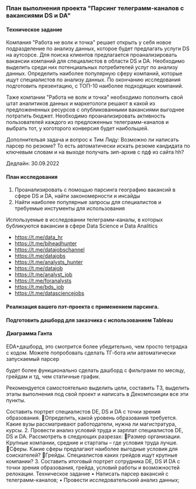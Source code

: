 ### План выполнения проекта "Парсинг телеграмм-каналов с вакансиями DS и DA"

#### Техническое задание
Компания "Работа не волк и точка" решает открыть у себя новое подразделение по анализу данных, которое будет предлагать услуги DS на аутсорсе. 
Для поиска клиентов предлагается проанализировать вакансии компаний для специалистов в области DS и DA. Необходимо выделить среди них потенциальных потребителей услуг по анализу данных. Определить наиболее популярную сферу компаний, которые ищут специалистов по анализу данных. По окончанию исследования подготовить презентацию, с ТОП-10 наиболее подходящих компаний.

Таже компании "Работа не волк и точка" необходимо пополнить свой штат аналитиков данных и маркетологи решают в какой из предложененных ресурсов с опубликованными вакансиями выгоднее потратить бюджет. Необходимо проанализировать активность пользователей каждого из предложенных телеграмм-каналов и выбрать тот, у коготорого конверсия будет наибольшей. 

Дополнительая задача и вопрос к Тим Лиду: Возможно ли написать парсер по резюме? То есть автоматически искать резюме кандидата по ключевым словам и на выходе получать зип-архив с пдф из сайта hh?

Дедлайн: 30.09.2022

#### План исследования

1. Проанализировать с помощью парсинга географию вакансий в сфере DS и DA, найти закономерности и инсайды
2. Найти наиболее популярные запросы для специалистов и требуемые инстументы для использования


Используемые в исследовании телеграмм-каналы, в которых бубликуются вакансии в сфере Data Science и Data Analitics

- https://t.me/data_hr
- https://t.me/biheadhunter
- https://t.me/datajobschannel
- https://t.me/datajobs
- https://t.me/analysts_hunter
- https://t.me/datajob
- https://t.me/analyst_job
- https://t.me/foranalysts
- https://t.me/bds_job
- https://t.me/datasciencejobs

#### Реализация вашего пэт-проекта с применением парсинга.

#### Подготовить дашборд для заказчика с использованием Tableau

#### Диаграмма Ганта 


EDA+дашборд, это смотрится более убедительно, чем просто тетрадка с кодом.  Можете попробовать сделать ТГ-бота или автоматически запускаемый парсер

 будет более функционально сделать дашборд с фильтрами по месяцу, грейдам и тд, чем статичные график.
 
 Рекомендуется самостоятельно выделить цели, составить ТЗ, выделить этапы выполнения под свой проект и написать в Декомпозиции все эти пункты.
 




Составить портрет специалистов DE, DS и DA с точки зрения образования.
Определить, какой уровень образования требуется. Какие вузы 
рассматривают работодатели, нужна ли магистратура, курсы.
2. Провести анализ условий труда и зарплат специалистов DE, DS и DA. 
Рассмотреть в следующих разрезах:
Размер организации. Крупные компании, средние и стартапы – где 
условия труда лучше.
Сферы. Какие сферы предлагают наиболее выгодные условия для 
соискателей?
Грейды. Специалистов каких грейдов ищут крупные компании?
3. Составить итоговый портрет сотрудника DE, DS И DA с точки зрения 
образования, грейда, условий работы и возможностей релокации.
Техническое задание
• Написать парсер вакансий с телеграмм-каналов;
• Провести исследовательский анализ данных;
